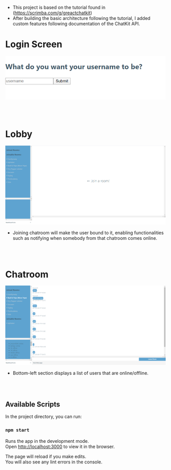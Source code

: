 * This project is based on the tutorial found in (https://scrimba.com/g/greactchatkit)<br>
* After building the basic architecture following the tutorial, I added custom features following documentation of the ChatKit API.

# Login Screen
![Login Screen](/public/login.png?raw=true "Login Screen")

<br><br>

# Lobby
![Lobby](/public/lobby.png?raw=true "Lobby")


* Joining chatroom will make the user bound to it, enabling functionalities such as notifying when somebody from that chatroom comes online.

<br><br>

# Chatroom
![Chatroom](/public/chatroom.png?raw=true "Chatroom")

* Bottom-left section displays a list of users that are online/offline.

<br><br>


## Available Scripts

In the project directory, you can run:

### `npm start`

Runs the app in the development mode.<br>
Open [http://localhost:3000](http://localhost:3000) to view it in the browser.

The page will reload if you make edits.<br>
You will also see any lint errors in the console.
